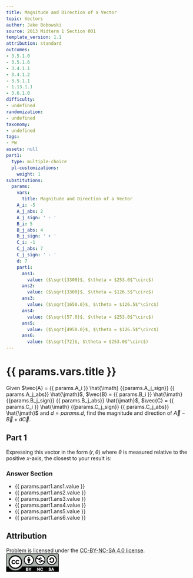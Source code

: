 ```yaml
---
title: Magnitude and Direction of a Vector
topic: Vectors
author: Jake Bobowski
source: 2013 Midterm 1 Section 001
template_version: 1.1
attribution: standard
outcomes:
- 3.5.1.0
- 3.5.1.6
- 3.4.1.1
- 3.4.1.2
- 3.5.1.1
- 1.13.1.1
- 3.6.1.0
difficulty:
- undefined
randomization:
- undefined
taxonomy:
- undefined
tags:
- PW
assets: null
part1:
  type: multiple-choice
  pl-customizations:
    weight: 1
substitutions:
  params:
    vars:
      title: Magnitude and Direction of a Vector
    A_i: -5
    A_j_abs: 2
    A_j_sign: ' - '
    B_i: 5
    B_j_abs: 4
    B_j_sign: ' + '
    C_i: -1
    C_j_abs: 7
    C_j_sign: ' - '
    d: 7
    part1:
      ans1:
        value: ($\sqrt{3300}$, $\theta = $253.0$^\circ$)
      ans2:
        value: ($\sqrt{3300}$, $\theta = $126.5$^\circ$)
      ans3:
        value: ($\sqrt{1650.0}$, $\theta = $126.5$^\circ$)
      ans4:
        value: ($\sqrt{57.0}$, $\theta = $253.0$^\circ$)
      ans5:
        value: ($\sqrt{4950.0}$, $\theta = $126.5$^\circ$)
      ans6:
        value: ($\sqrt{72}$, $\theta = $253.0$^\circ$)
---
```

# {{ params.vars.title }}
Given $\vec{A} = {{ params.A_i }} \hat{\imath} {{params.A_j_sign}} {{ params.A_j_abs}} \hat{\jmath}$, $\vec{B} = {{ params.B_i }} \hat{\imath} {{params.B_j_sign}} {{ params.B_j_abs}} \hat{\jmath}$, $\vec{C} = {{ params.C_i }} \hat{\imath} {{params.C_j_sign}} {{ params.C_j_abs}} \hat{\jmath}$ and $d={{ params.d }}$, find the magnitude and direction of $\vec{A}-\vec{B}+d\vec{C}$.

## Part 1

Expressing this vector in the form $(r,\theta)$ where $\theta$ is measured relative to the positive $x$-axis, the closest to your result is:

### Answer Section

- {{ params.part1.ans1.value }}
- {{ params.part1.ans2.value }}
- {{ params.part1.ans3.value }}
- {{ params.part1.ans4.value }}
- {{ params.part1.ans5.value }}
- {{ params.part1.ans6.value }}

## Attribution

Problem is licensed under the [CC-BY-NC-SA 4.0 license](https://creativecommons.org/licenses/by-nc-sa/4.0/).<br> ![The Creative Commons 4.0 license requiring attribution-BY, non-commercial-NC, and share-alike-SA license.](https://raw.githubusercontent.com/firasm/bits/master/by-nc-sa.png)